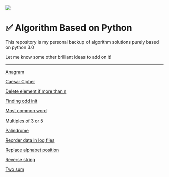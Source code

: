 ![](https://img.shields.io/badge/Language-Python3-brightgreen?style=flat-square)

# ✅ Algorithm Based on Python

This repository is my personal backup of algorithm solutions purely based on python 3.0

Let me know some other brilliant ideas to add on it!

--------

[Anagram](<https://github.com/euneestella/algorithm-based-on-python/tree/master/personal/anagram>)

[Caesar Cipher](<https://github.com/euneestella/algorithm-based-on-python/tree/master/personal/caesar_cipher>)

[Delete element if more than n](<https://github.com/euneestella/algorithm-based-on-python/tree/master/personal/delete-element-if-more-than-n>)

[Finding odd init](<https://github.com/euneestella/algorithm-based-on-python/tree/master/personal/finding-odd-init>)

[Most common word](<https://github.com/euneestella/algorithm-based-on-python/tree/master/personal/most_common_word>)

[Multiples of 3 or 5](<https://github.com/euneestella/algorithm-based-on-python/tree/master/personal/multiples-of-3-or-5>)

[Palindrome](<https://github.com/euneestella/algorithm-based-on-python/tree/master/personal/palindrome>)

[Reorder data in log flies](<https://github.com/euneestella/algorithm-based-on-python/tree/master/personal/reorder-data-in-log-files>)

[Replace alphabet position](<https://github.com/euneestella/algorithm-based-on-python/tree/master/personal/replace_alphabet_position>)

[Reverse string](<https://github.com/euneestella/algorithm-based-on-python/tree/master/personal/reverse-string>)

[Two sum](<https://github.com/euneestella/algorithm-based-on-python/tree/master/personal/two_sum>)